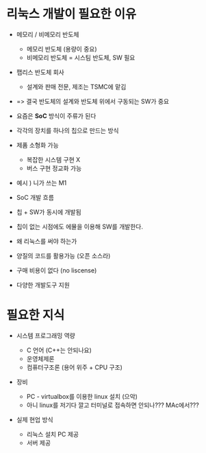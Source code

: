 
# 리눅스 개발이 필요한 이유

- 메모리 / 비메모리 반도체
	- 메모리 반도체 (용량이 중요)
	- 비메모리 반도체 = 시스팀 반도체, SW 필요
- 팹리스 반도체 회사
	- 설계와 판매 전문, 제조는 TSMC에 맡김
- => 결국 반도체의 설계와 반도체 위에서 구동되는 SW가 중요

- 요즘은 **SoC** 방식이 주류가 된다
- 각각의 장치를 하나의 칩으로 만드는 방식
- 제품 소형화 가능
	- 복잡한 시스템 구현 X
	- 버스 구현 정교화 가능
- 예시 ) 니가 쓰는 M1

- SoC 개발 흐름
- 칩 + SW가 동시에 개발됨
- 칩이 없는 시점에도 에뮬을 이용해 SW를 개발한다.

- 왜 리눅스를 써야 하는가
- 양질의 코드를 활용가능 (오픈 소스라)
- 구매 비용이 없다 (no liscense)
- 다양한 개발도구 지원

# 필요한 지식

- 시스템 프로그래밍 역량
	- C 언어 (C++는 안되나요)
	- 운영체제론 
	- 컴퓨터구조론 (용어 위주 + CPU 구조)

- 장비
	- PC - virtualbox를 이용한 linux 설치 (으악)
	- 아니 linux를 저기다 깔고 터미널로 접속하면 안되나??? MAc에서???

- 실제 현업 방식
	- 리눅스 설치 PC 제공
	- 서버 제공